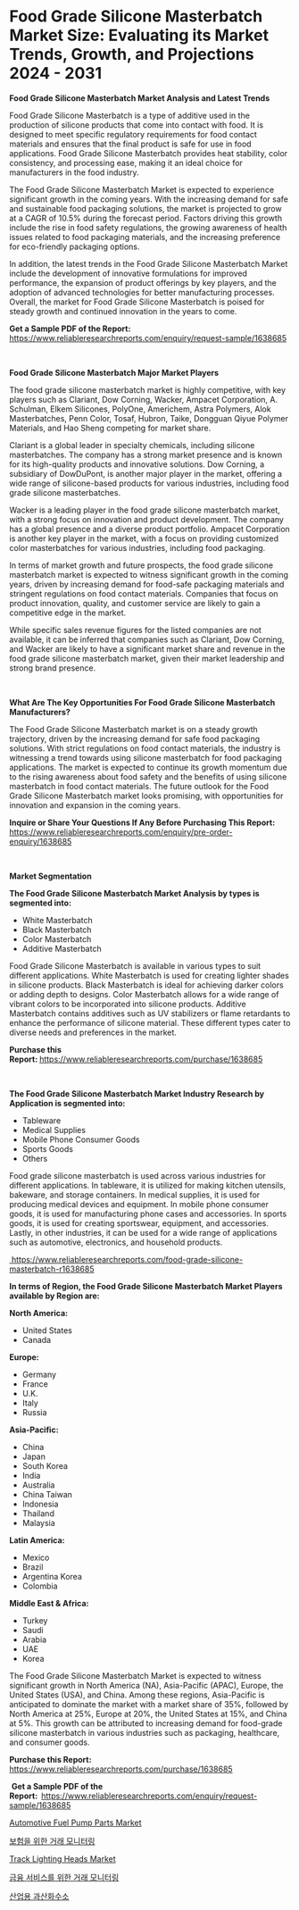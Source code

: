 <p><h1>Food Grade Silicone Masterbatch Market Size: Evaluating its Market Trends, Growth, and Projections 2024 - 2031</h1></p><p><strong>Food Grade Silicone Masterbatch Market Analysis and Latest Trends</strong></p>
<p><p>Food Grade Silicone Masterbatch is a type of additive used in the production of silicone products that come into contact with food. It is designed to meet specific regulatory requirements for food contact materials and ensures that the final product is safe for use in food applications. Food Grade Silicone Masterbatch provides heat stability, color consistency, and processing ease, making it an ideal choice for manufacturers in the food industry.</p><p>The Food Grade Silicone Masterbatch Market is expected to experience significant growth in the coming years. With the increasing demand for safe and sustainable food packaging solutions, the market is projected to grow at a CAGR of 10.5% during the forecast period. Factors driving this growth include the rise in food safety regulations, the growing awareness of health issues related to food packaging materials, and the increasing preference for eco-friendly packaging options.</p><p>In addition, the latest trends in the Food Grade Silicone Masterbatch Market include the development of innovative formulations for improved performance, the expansion of product offerings by key players, and the adoption of advanced technologies for better manufacturing processes. Overall, the market for Food Grade Silicone Masterbatch is poised for steady growth and continued innovation in the years to come.</p></p>
<p><strong>Get a Sample PDF of the Report:&nbsp;</strong> <a href="https://www.reliableresearchreports.com/enquiry/request-sample/1638685">https://www.reliableresearchreports.com/enquiry/request-sample/1638685</a></p>
<p>&nbsp;</p>
<p><strong>Food Grade Silicone Masterbatch Major Market Players</strong></p>
<p><p>The food grade silicone masterbatch market is highly competitive, with key players such as Clariant, Dow Corning, Wacker, Ampacet Corporation, A. Schulman, Elkem Silicones, PolyOne, Americhem, Astra Polymers, Alok Masterbatches, Penn Color, Tosaf, Hubron, Taike, Dongguan Qiyue Polymer Materials, and Hao Sheng competing for market share.</p><p>Clariant is a global leader in specialty chemicals, including silicone masterbatches. The company has a strong market presence and is known for its high-quality products and innovative solutions. Dow Corning, a subsidiary of DowDuPont, is another major player in the market, offering a wide range of silicone-based products for various industries, including food grade silicone masterbatches.</p><p>Wacker is a leading player in the food grade silicone masterbatch market, with a strong focus on innovation and product development. The company has a global presence and a diverse product portfolio. Ampacet Corporation is another key player in the market, with a focus on providing customized color masterbatches for various industries, including food packaging.</p><p>In terms of market growth and future prospects, the food grade silicone masterbatch market is expected to witness significant growth in the coming years, driven by increasing demand for food-safe packaging materials and stringent regulations on food contact materials. Companies that focus on product innovation, quality, and customer service are likely to gain a competitive edge in the market.</p><p>While specific sales revenue figures for the listed companies are not available, it can be inferred that companies such as Clariant, Dow Corning, and Wacker are likely to have a significant market share and revenue in the food grade silicone masterbatch market, given their market leadership and strong brand presence.</p></p>
<p>&nbsp;</p>
<p><strong>What Are The Key Opportunities For Food Grade Silicone Masterbatch Manufacturers?</strong></p>
<p><p>The Food Grade Silicone Masterbatch market is on a steady growth trajectory, driven by the increasing demand for safe food packaging solutions. With strict regulations on food contact materials, the industry is witnessing a trend towards using silicone masterbatch for food packaging applications. The market is expected to continue its growth momentum due to the rising awareness about food safety and the benefits of using silicone masterbatch in food contact materials. The future outlook for the Food Grade Silicone Masterbatch market looks promising, with opportunities for innovation and expansion in the coming years.</p></p>
<p><strong>Inquire or Share Your Questions If Any Before Purchasing This Report:</strong> <a href="https://www.reliableresearchreports.com/enquiry/pre-order-enquiry/1638685">https://www.reliableresearchreports.com/enquiry/pre-order-enquiry/1638685</a></p>
<p>&nbsp;</p>
<p><strong>Market Segmentation</strong></p>
<p><strong>The Food Grade Silicone Masterbatch Market Analysis by types is segmented into:</strong></p>
<p><ul><li>White Masterbatch</li><li>Black Masterbatch</li><li>Color Masterbatch</li><li>Additive Masterbatch</li></ul></p>
<p><p>Food Grade Silicone Masterbatch is available in various types to suit different applications. White Masterbatch is used for creating lighter shades in silicone products. Black Masterbatch is ideal for achieving darker colors or adding depth to designs. Color Masterbatch allows for a wide range of vibrant colors to be incorporated into silicone products. Additive Masterbatch contains additives such as UV stabilizers or flame retardants to enhance the performance of silicone material. These different types cater to diverse needs and preferences in the market.</p></p>
<p><strong>Purchase this Report:&nbsp;</strong><a href="https://www.reliableresearchreports.com/purchase/1638685">https://www.reliableresearchreports.com/purchase/1638685</a></p>
<p>&nbsp;</p>
<p><strong>The Food Grade Silicone Masterbatch Market Industry Research by Application is segmented into:</strong></p>
<p><ul><li>Tableware</li><li>Medical Supplies</li><li>Mobile Phone Consumer Goods</li><li>Sports Goods</li><li>Others</li></ul></p>
<p><p>Food grade silicone masterbatch is used across various industries for different applications. In tableware, it is utilized for making kitchen utensils, bakeware, and storage containers. In medical supplies, it is used for producing medical devices and equipment. In mobile phone consumer goods, it is used for manufacturing phone cases and accessories. In sports goods, it is used for creating sportswear, equipment, and accessories. Lastly, in other industries, it can be used for a wide range of applications such as automotive, electronics, and household products.</p></p>
<p><a href="https://www.reliableresearchreports.com/food-grade-silicone-masterbatch-r1638685">&nbsp;https://www.reliableresearchreports.com/food-grade-silicone-masterbatch-r1638685</a></p>
<p><strong>In terms of Region, the Food Grade Silicone Masterbatch Market Players available by Region are:</strong></p>
<p>
    <p> <strong> North America: </strong>
        <ul>
            <li>United States</li>
            <li>Canada</li>
        </ul>
        </p> 
    <p> <strong> Europe: </strong>
        <ul>
            <li>Germany</li>
            <li>France</li>
            <li>U.K.</li>
            <li>Italy</li>
            <li>Russia</li>
        </ul>
        </p> 
    <p> <strong> Asia-Pacific: </strong>
        <ul>
            <li>China</li>
            <li>Japan</li>
            <li>South Korea</li>
            <li>India</li>
            <li>Australia</li>
            <li>China Taiwan</li>
            <li>Indonesia</li>
            <li>Thailand</li>
            <li>Malaysia</li>
        </ul>
        </p> 
    <p> <strong> Latin America: </strong>
        <ul>
            <li>Mexico</li>
            <li>Brazil</li>
            <li>Argentina Korea</li>
            <li>Colombia</li>
        </ul>
        </p> 
    <p> <strong> Middle East & Africa: </strong>
        <ul>
            <li>Turkey</li>
            <li>Saudi</li>
            <li>Arabia</li>
            <li>UAE</li>
            <li>Korea</li>
        </ul>
    </p>
    </p>
<p><p>The Food Grade Silicone Masterbatch Market is expected to witness significant growth in North America (NA), Asia-Pacific (APAC), Europe, the United States (USA), and China. Among these regions, Asia-Pacific is anticipated to dominate the market with a market share of 35%, followed by North America at 25%, Europe at 20%, the United States at 15%, and China at 5%. This growth can be attributed to increasing demand for food-grade silicone masterbatch in various industries such as packaging, healthcare, and consumer goods.</p></p>
<p><strong>Purchase this Report: </strong><a href="https://www.reliableresearchreports.com/purchase/1638685">https://www.reliableresearchreports.com/purchase/1638685</a></p>
<p>&nbsp;<strong>Get a Sample PDF of the Report:&nbsp;&nbsp;</strong><a href="https://www.reliableresearchreports.com/enquiry/request-sample/1638685">https://www.reliableresearchreports.com/enquiry/request-sample/1638685</a></p>
<p><strong></strong></p>
<p><p><a href="https://github.com/Airanohannonzb68e5pb53oc1/Market-Research-Report-List-2/blob/main/automotive-fuel-pump-parts-market.md">Automotive Fuel Pump Parts Market</a></p><p><a href="https://github.com/JeromeRtyau89966/Market-Research-Report-List-2/blob/main/894658083050.md">보험을 위한 거래 모니터링</a></p><p><a href="https://issuu.com/reportprime-2/docs/track-lighting-heads-market-size-2030.pptx">Track Lighting Heads Market</a></p><p><a href="https://github.com/TimmyMann6767/Market-Research-Report-List-2/blob/main/787886783049.md">금융 서비스를 위한 거래 모니터링</a></p><p><a href="https://medium.com/@jeremysnyder277/%EC%88%98%EC%86%8C%EA%B3%BC%EC%82%B0%ED%99%94%EC%88%98%EC%86%8C-%EC%82%B0%EC%97%85-%EC%8B%9C%EC%9E%A5-%EC%9C%A0%ED%98%95-%EC%9D%91%EC%9A%A9-%EB%B0%8F-%EC%A7%80%EB%A6%AC%EB%B3%84-%EC%A2%85%ED%95%A9-%ED%8F%89%EA%B0%80-71c2adad8d5a">산업용 과산화수소</a></p></p>